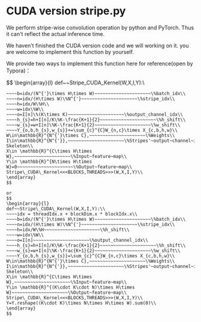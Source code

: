 # CUDA version stripe.py

We perform stripe-wise convolution operation by python and PyTorch. Thus it can't reflect the actual inference time.

We haven't finished the CUDA version code and we will working on it. you are welcome to implement this function by yourself.

We provide two ways to implement this function here for reference(open by Typora)：



$$
\begin{array}{l}
def~~Stripe\_CUDA\_Kernel(W,X,I,Y):\\
~~~~idx = threadIdx.x + blockDim.x * blockIdx.x\\
~~~~b=idx/(N^{'}\times H\times W)~~~~~~~~~~~~~~~~~~~~~\%batch_idx\\
~~~~n=idx/(H\times W)\%N^{'}~~~~~~~~~~~~~~~~~~~~~\%stripe_idx\\
~~~~h=idx/W\%H\\
~~~~w=idx\%W\\
~~~~o=I[n]\%(K\times K)~~~~~~~~~~~~~~~~~~~~~\%output_channel_idx\\
~~~~h_{s}=h+I[n]/K\%K-\frac{K+1}{2}~~~~~~~~~~~~~~~~~~~~~\%h_shift\\
~~~~w_{s}=w+I[n]\%K-\frac{K+1}{2}~~~~~~~~~~~~~~~~~~~~~\%w_shift\\
~~~~Y_{o,b,h_{s},w_{s}}+=\sum_{c}^{C}W_{n,c}\times X_{c,b,h,w}\\
W\in\mathbb{R}^{N^{'}\times C},~~~~~~~~~~~~~~~~~~~~~\%Weights\\
I\in\mathbb{R}^{N^{'}},~~~~~~~~~~~~~~~~~~~~~\%Stripes'~output~channel~index~getting~from~Filter Skeleton\\
X\in \mathbb{R}^{C\times H\times W},~~~~~~~~~~~~~~~~~~~~~\%Input~feature~map\\
Y\in \mathbb{R}^{N\times H\times W}=0~~~~~~~~~~~~~~~~~~~~~\%Output~feature~map\\
Stripe\_CUDA\_Kernel<<<BLOCKS,THREADS>>>(W,X,I,Y)\\
\end{array}
$$

or
$$
\begin{array}{l}
def~~Stripe\_CUDA\_Kernel(W,X,I,Y):\\
~~~~idx = threadIdx.x + blockDim.x * blockIdx.x\\
~~~~b=idx/(N^{'}\times H\times W)~~~~~~~~~~~~~~~~~~~~~\%batch_idx\\
~~~~n=idx/(H\times W)\%N^{'}~~~~~~~~~~~~~~~~~~~~~\%stripe_idx\\
~~~~h=idx/W\%H~~~~~~~~~~~~~~~~~~~~~\%h_shift\\
~~~~w=idx\%W\\
~~~~o=I[n]~~~~~~~~~~~~~~~~~~~~~\%output_channel_idx\\
~~~~h_{s}=h+I[n]/K\%K-\frac{K+1}{2}~~~~~~~~~~~~~~~~~~~~~\%h_shift\\
~~~~w_{s}=w+I[n]\%K-\frac{K+1}{2}~~~~~~~~~~~~~~~~~~~~~\%w_shift\\
~~~~Y_{o,b,h_{s},w_{s}}=\sum_{c}^{C}W_{n,c}\times X_{c,b,h,w}\\
W\in\mathbb{R}^{N^{'}\times C},~~~~~~~~~~~~~~~~~~~~~\%Weights\\
I\in\mathbb{R}^{N^{'}},~~~~~~~~~~~~~~~~~~~~~\%Stripes'~output~channel~index~getting~from~Filter Skeleton\\
X\in \mathbb{R}^{C\times H\times W},~~~~~~~~~~~~~~~~~~~~~\%Input~feature~map\\
Y\in \mathbb{R}^{(K\cdot K\cdot N)\times H\times W}~~~~~~~~~~~~~~~~~~~~~\%Output~feature~map\\
Stripe\_CUDA\_Kernel<<<BLOCKS,THREADS>>>(W,X,I,Y)\\
Y=Y.reshape((K\cdot K)\times N\times H\times W).sum(0)\\
\end{array}
$$

